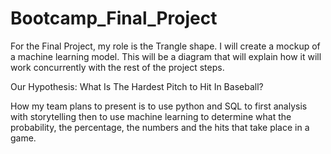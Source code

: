 # Bootcamp_Final_Project

For the Final Project, my role is the Trangle shape. I will create a mockup of a machine learning model. This will be a diagram that will explain how it will work concurrently with the rest of the project steps. 

Our Hypothesis: What Is The Hardest Pitch to Hit In Baseball? 

How my team plans to present is to use python and SQL to first analysis with storytelling then to use machine learning to determine what the probability, the percentage, the numbers and the hits that take place in a game. 

